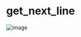 # get_next_line
![image](https://user-images.githubusercontent.com/98752860/170805041-f0842bb5-6da7-4998-a149-6468e89011b3.png)
